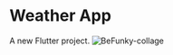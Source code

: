 # Weather App

A new Flutter project.
![BeFunky-collage](https://github.com/BeingCyborg/OSTAD/assets/62154398/75d99bc3-0360-4bb9-9cc2-b4e8f11dfc54)

